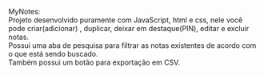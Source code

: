 MyNotes:<br>
Projeto desenvolvido puramente com JavaScript, html e css,
 nele você pode criar(adicionar) , duplicar, deixar em destaque(PIN), editar e excluir notas.<br>
Possui uma aba de pesquisa para filtrar as notas existentes de acordo com o que está sendo buscado.<br>
Também possui um botão para exportação em CSV.
